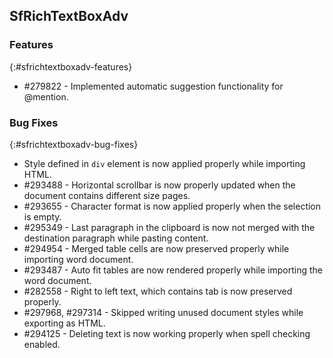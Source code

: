 ## SfRichTextBoxAdv

### Features
{:#sfrichtextboxadv-features}
* \#279822 - Implemented automatic suggestion functionality for @mention.

### Bug Fixes
{:#sfrichtextboxadv-bug-fixes}

* Style defined in `div` element is now applied properly while importing HTML.
* \#293488 - Horizontal scrollbar is now properly updated when the document contains different size pages.
* \#293655 - Character format is now applied properly when the selection is empty.
* \#295349 - Last paragraph in the clipboard is now not merged with the destination paragraph while pasting content.
* \#294954 - Merged table cells are now preserved properly while importing word document.
* \#293487 - Auto fit tables are now rendered properly while importing the word document.
* \#282558 - Right to left text, which contains tab is now preserved properly.
* \#297968, #297314 - Skipped writing unused document styles while exporting as HTML.
* \#294125 - Deleting text is now working properly when spell checking enabled.